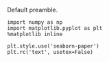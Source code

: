 
Default preamble.

```
import numpy as np
import matplotlib.pyplot as plt
%matplotlib inline

plt.style.use('seaborn-paper')
plt.rc('text', usetex=False)
```